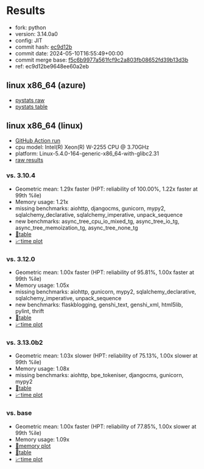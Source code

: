 # Results

- fork: python
- version: 3.14.0a0
- config: JIT
- commit hash: [ec9d12b](https://github.com/python/cpython/commit/ec9d12b)
- commit date: 2024-05-10T16:55:49+00:00
- commit merge base: [f5c6b9977a561fcf9c2a803fb08652fd39b13d3b](https://github.com/python/cpython/commit/f5c6b9977a561fcf9c2a803fb08652fd39b13d3b)
- ref: ec9d12be9648ee60a2eb

## linux x86_64 (azure)

- [pystats raw](bm-20240510-azure-x86_64-python-ec9d12be9648ee60a2eb-3.14.0a0-ec9d12b-pystats.json)
- [pystats table](bm-20240510-azure-x86_64-python-ec9d12be9648ee60a2eb-3.14.0a0-ec9d12b-pystats.md)

## linux x86_64 (linux)

- [GitHub Action run](https://github.com/faster-cpython/benchmarking/actions/runs/9038114880)
- cpu model: Intel(R) Xeon(R) W-2255 CPU @ 3.70GHz
- platform: Linux-5.4.0-164-generic-x86_64-with-glibc2.31
- [raw results](bm-20240510-linux-x86_64-python-ec9d12be9648ee60a2eb-3.14.0a0-ec9d12b.json)

### vs. 3.10.4

- Geometric mean: 1.29x faster (HPT: reliability of 100.00%, 1.22x faster at 99th %ile)
- Memory usage: 1.21x
- missing benchmarks: aiohttp, djangocms, gunicorn, mypy2, sqlalchemy_declarative, sqlalchemy_imperative, unpack_sequence
- new benchmarks: async_tree_cpu_io_mixed_tg, async_tree_io_tg, async_tree_memoization_tg, async_tree_none_tg
- [📄table](bm-20240510-linux-x86_64-python-ec9d12be9648ee60a2eb-3.14.0a0-ec9d12b-vs-3.10.4.md)
- [📈time plot](bm-20240510-linux-x86_64-python-ec9d12be9648ee60a2eb-3.14.0a0-ec9d12b-vs-3.10.4.svg)

### vs. 3.12.0

- Geometric mean: 1.00x faster (HPT: reliability of 95.81%, 1.00x faster at 99th %ile)
- Memory usage: 1.05x
- missing benchmarks: aiohttp, gunicorn, mypy2, sqlalchemy_declarative, sqlalchemy_imperative, unpack_sequence
- new benchmarks: flaskblogging, genshi_text, genshi_xml, html5lib, pylint, thrift
- [📄table](bm-20240510-linux-x86_64-python-ec9d12be9648ee60a2eb-3.14.0a0-ec9d12b-vs-3.12.0.md)
- [📈time plot](bm-20240510-linux-x86_64-python-ec9d12be9648ee60a2eb-3.14.0a0-ec9d12b-vs-3.12.0.svg)

### vs. 3.13.0b2

- Geometric mean: 1.03x slower (HPT: reliability of 75.13%, 1.00x slower at 99th %ile)
- Memory usage: 1.08x
- missing benchmarks: aiohttp, bpe_tokeniser, djangocms, gunicorn, mypy2
- [📄table](bm-20240510-linux-x86_64-python-ec9d12be9648ee60a2eb-3.14.0a0-ec9d12b-vs-3.13.0b2.md)
- [📈time plot](bm-20240510-linux-x86_64-python-ec9d12be9648ee60a2eb-3.14.0a0-ec9d12b-vs-3.13.0b2.svg)

### vs. base

- Geometric mean: 1.00x faster (HPT: reliability of 77.85%, 1.00x slower at 99th %ile)
- Memory usage: 1.09x
- [🧠memory plot](bm-20240510-linux-x86_64-python-ec9d12be9648ee60a2eb-3.14.0a0-ec9d12b-vs-base-mem.svg)
- [📄table](bm-20240510-linux-x86_64-python-ec9d12be9648ee60a2eb-3.14.0a0-ec9d12b-vs-base.md)
- [📈time plot](bm-20240510-linux-x86_64-python-ec9d12be9648ee60a2eb-3.14.0a0-ec9d12b-vs-base.svg)

